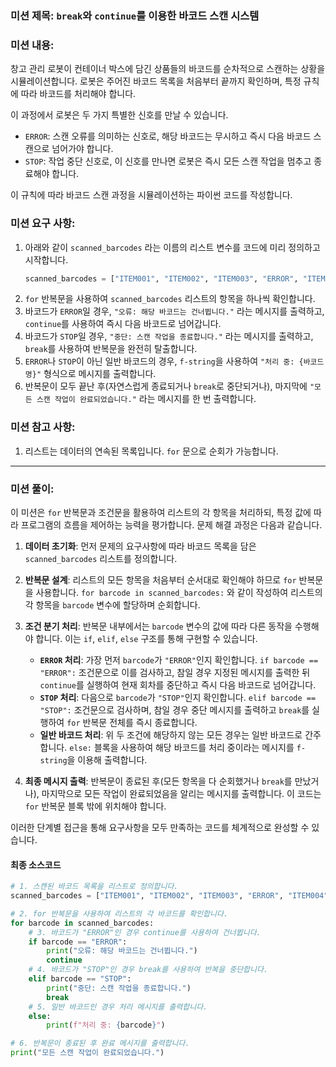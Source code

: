 ### **미션 제목**: `break`와 `continue`를 이용한 바코드 스캔 시스템

### **미션 내용**:
창고 관리 로봇이 컨테이너 박스에 담긴 상품들의 바코드를 순차적으로 스캔하는 상황을 시뮬레이션합니다. 로봇은 주어진 바코드 목록을 처음부터 끝까지 확인하며, 특정 규칙에 따라 바코드를 처리해야 합니다.

이 과정에서 로봇은 두 가지 특별한 신호를 만날 수 있습니다.

-   `ERROR`: 스캔 오류를 의미하는 신호로, 해당 바코드는 무시하고 즉시 다음 바코드 스캔으로 넘어가야 합니다.
-   `STOP`: 작업 중단 신호로, 이 신호를 만나면 로봇은 즉시 모든 스캔 작업을 멈추고 종료해야 합니다.

이 규칙에 따라 바코드 스캔 과정을 시뮬레이션하는 파이썬 코드를 작성합니다.

### **미션 요구 사항**:
1.  아래와 같이 `scanned_barcodes` 라는 이름의 리스트 변수를 코드에 미리 정의하고 시작합니다.
    ```python
    scanned_barcodes = ["ITEM001", "ITEM002", "ITEM003", "ERROR", "ITEM004", "ITEM005", "STOP", "ITEM006"]
    ```
2.  `for` 반복문을 사용하여 `scanned_barcodes` 리스트의 항목을 하나씩 확인합니다.
3.  바코드가 `ERROR`일 경우, `"오류: 해당 바코드는 건너뜁니다."` 라는 메시지를 출력하고, `continue`를 사용하여 즉시 다음 바코드로 넘어갑니다.
4.  바코드가 `STOP`일 경우, `"중단: 스캔 작업을 종료합니다."` 라는 메시지를 출력하고, `break`를 사용하여 반복문을 완전히 탈출합니다.
5.  `ERROR`나 `STOP`이 아닌 일반 바코드의 경우, `f-string`을 사용하여 `"처리 중: {바코드명}"` 형식으로 메시지를 출력합니다.
6.  반복문이 모두 끝난 후(자연스럽게 종료되거나 `break`로 중단되거나), 마지막에 `"모든 스캔 작업이 완료되었습니다."` 라는 메시지를 한 번 출력합니다.

### **미션 참고 사항**:
1.  리스트는 데이터의 연속된 목록입니다. `for` 문으로 순회가 가능합니다.

---

### **미션 풀이**:
이 미션은 `for` 반복문과 조건문을 활용하여 리스트의 각 항목을 처리하되, 특정 값에 따라 프로그램의 흐름을 제어하는 능력을 평가합니다. 문제 해결 과정은 다음과 같습니다.

1.  **데이터 초기화**: 먼저 문제의 요구사항에 따라 바코드 목록을 담은 `scanned_barcodes` 리스트를 정의합니다.

2.  **반복문 설계**: 리스트의 모든 항목을 처음부터 순서대로 확인해야 하므로 `for` 반복문을 사용합니다. `for barcode in scanned_barcodes:` 와 같이 작성하여 리스트의 각 항목을 `barcode` 변수에 할당하며 순회합니다.

3.  **조건 분기 처리**: 반복문 내부에서는 `barcode` 변수의 값에 따라 다른 동작을 수행해야 합니다. 이는 `if`, `elif`, `else` 구조를 통해 구현할 수 있습니다.
    *   **`ERROR` 처리**: 가장 먼저 `barcode`가 `"ERROR"`인지 확인합니다. `if barcode == "ERROR":` 조건문으로 이를 검사하고, 참일 경우 지정된 메시지를 출력한 뒤 `continue`를 실행하여 현재 회차를 중단하고 즉시 다음 바코드로 넘어갑니다.
    *   **`STOP` 처리**: 다음으로 `barcode`가 `"STOP"`인지 확인합니다. `elif barcode == "STOP":` 조건문으로 검사하며, 참일 경우 중단 메시지를 출력하고 `break`를 실행하여 `for` 반복문 전체를 즉시 종료합니다.
    *   **일반 바코드 처리**: 위 두 조건에 해당하지 않는 모든 경우는 일반 바코드로 간주합니다. `else:` 블록을 사용하여 해당 바코드를 처리 중이라는 메시지를 `f-string`을 이용해 출력합니다.

4.  **최종 메시지 출력**: 반복문이 종료된 후(모든 항목을 다 순회했거나 `break`를 만났거나), 마지막으로 모든 작업이 완료되었음을 알리는 메시지를 출력합니다. 이 코드는 `for` 반복문 블록 밖에 위치해야 합니다.

이러한 단계별 접근을 통해 요구사항을 모두 만족하는 코드를 체계적으로 완성할 수 있습니다.

#### **최종 소스코드**
```python
# 1. 스캔된 바코드 목록을 리스트로 정의합니다.
scanned_barcodes = ["ITEM001", "ITEM002", "ITEM003", "ERROR", "ITEM004", "ITEM005", "STOP", "ITEM006"]

# 2. for 반복문을 사용하여 리스트의 각 바코드를 확인합니다.
for barcode in scanned_barcodes:
    # 3. 바코드가 "ERROR"인 경우 continue를 사용하여 건너뜁니다.
    if barcode == "ERROR":
        print("오류: 해당 바코드는 건너뜁니다.")
        continue
    # 4. 바코드가 "STOP"인 경우 break를 사용하여 반복을 중단합니다.
    elif barcode == "STOP":
        print("중단: 스캔 작업을 종료합니다.")
        break
    # 5. 일반 바코드인 경우 처리 메시지를 출력합니다.
    else:
        print(f"처리 중: {barcode}")

# 6. 반복문이 종료된 후 완료 메시지를 출력합니다.
print("모든 스캔 작업이 완료되었습니다.")
```